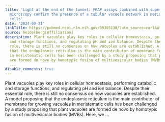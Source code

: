 ```yaml
---
title: 'Light at the end of the tunnel: FRAP assays combined with super resolution
  microscopy confirm the presence of a tubular vacuole network in meristematic plant
  cells'
date: '2024-09-21'
linkTitle: https://pubmed.ncbi.nlm.nih.gov/39305130/?utm_source=curl&utm_medium=rss&utm_campaign=pubmed-2&utm_content=1FakS-2QOkCT8HsMOQP1bCRQ4YzyumYOmxmF0moLsQ3dFB1E9V&fc=20220326224207&ff=20240922200412&v=2.18.0.post9+e462414
source: heidelberg[Affiliation]
description: Plant vacuoles play key roles in cellular homeostasis, performing catabolic
  and storage functions, and regulating pH and ion balance. Despite their essential
  role, there is still no consensus on how vacuoles are established. A model proposing
  that the endoplasmic reticulum is the main contributor of membrane for growing vacuoles
  in meristematic cells has been challenged by a study proposing that plant vacuoles
  are formed de novo by homotypic fusion of multivesicular bodies (MVBs). Here, we
  ...
disable_comments: true
---
```

Plant vacuoles play key roles in cellular homeostasis, performing catabolic and storage functions, and regulating pH and ion balance. Despite their essential role, there is still no consensus on how vacuoles are established. A model proposing that the endoplasmic reticulum is the main contributor of membrane for growing vacuoles in meristematic cells has been challenged by a study proposing that plant vacuoles are formed de novo by homotypic fusion of multivesicular bodies (MVBs). Here, we ...
